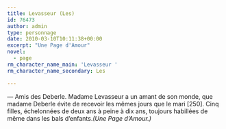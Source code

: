 ```yaml
---
title: Levasseur (Les)
id: 76473
author: admin
type: personnage
date: 2010-03-10T10:11:38+00:00
excerpt: "Une Page d'Amour"
novel:
  - page
rm_character_name_main: 'Levasseur '
rm_character_name_secondary: Les

---
```

— Amis des Deberle. Madame Levasseur a un amant de son monde, que madame Deberle évite de recevoir les mêmes jours que le mari [250]. Cinq filles, échelonnées de deux ans à peine à dix ans, toujours habillées de même dans les bals d&rsquo;enfants._(Une Page d&rsquo;Amour.)_